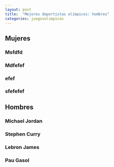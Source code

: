 ```yaml
---
layout: post
title:  "Mejores deportistas olímpicos: hombres"
categories: juegosolimpicos
---
```


## Mujeres ##

### Msfdfd

### Mdfefef

### efef

### sfefefef


## Hombres ##

### Michael Jordan

### Stephen Curry

### Lebron James

### Pau Gasol
